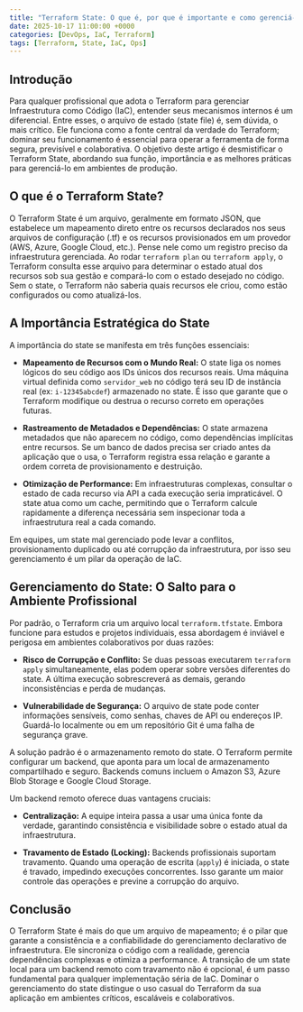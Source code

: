 ```yaml
---
title: "Terraform State: O que é, por que é importante e como gerenciá-lo?"
date: 2025-10-17 11:00:00 +0000
categories: [DevOps, IaC, Terraform]
tags: [Terraform, State, IaC, Ops]
---
```


## Introdução

Para qualquer profissional que adota o Terraform para gerenciar Infraestrutura como Código (IaC), entender seus mecanismos internos é um diferencial. Entre esses, o arquivo de estado (state file) é, sem dúvida, o mais crítico. Ele funciona como a fonte central da verdade do Terraform; dominar seu funcionamento é essencial para operar a ferramenta de forma segura, previsível e colaborativa. O objetivo deste artigo é desmistificar o Terraform State, abordando sua função, importância e as melhores práticas para gerenciá-lo em ambientes de produção.

## O que é o Terraform State?

O Terraform State é um arquivo, geralmente em formato JSON, que estabelece um mapeamento direto entre os recursos declarados nos seus arquivos de configuração (.tf) e os recursos provisionados em um provedor (AWS, Azure, Google Cloud, etc.). Pense nele como um registro preciso da infraestrutura gerenciada. Ao rodar `terraform plan` ou `terraform apply`, o Terraform consulta esse arquivo para determinar o estado atual dos recursos sob sua gestão e compará-lo com o estado desejado no código. Sem o state, o Terraform não saberia quais recursos ele criou, como estão configurados ou como atualizá-los.

## A Importância Estratégica do State

A importância do state se manifesta em três funções essenciais:

- **Mapeamento de Recursos com o Mundo Real:** O state liga os nomes lógicos do seu código aos IDs únicos dos recursos reais. Uma máquina virtual definida como `servidor_web` no código terá seu ID de instância real (ex: `i-12345abcdef`) armazenado no state. É isso que garante que o Terraform modifique ou destrua o recurso correto em operações futuras.

- **Rastreamento de Metadados e Dependências:** O state armazena metadados que não aparecem no código, como dependências implícitas entre recursos. Se um banco de dados precisa ser criado antes da aplicação que o usa, o Terraform registra essa relação e garante a ordem correta de provisionamento e destruição.

- **Otimização de Performance:** Em infraestruturas complexas, consultar o estado de cada recurso via API a cada execução seria impraticável. O state atua como um cache, permitindo que o Terraform calcule rapidamente a diferença necessária sem inspecionar toda a infraestrutura real a cada comando.

Em equipes, um state mal gerenciado pode levar a conflitos, provisionamento duplicado ou até corrupção da infraestrutura, por isso seu gerenciamento é um pilar da operação de IaC.

## Gerenciamento do State: O Salto para o Ambiente Profissional

Por padrão, o Terraform cria um arquivo local `terraform.tfstate`. Embora funcione para estudos e projetos individuais, essa abordagem é inviável e perigosa em ambientes colaborativos por duas razões:

- **Risco de Corrupção e Conflito:** Se duas pessoas executarem `terraform apply` simultaneamente, elas podem operar sobre versões diferentes do state. A última execução sobrescreverá as demais, gerando inconsistências e perda de mudanças.

- **Vulnerabilidade de Segurança:** O arquivo de state pode conter informações sensíveis, como senhas, chaves de API ou endereços IP. Guardá-lo localmente ou em um repositório Git é uma falha de segurança grave.

A solução padrão é o armazenamento remoto do state. O Terraform permite configurar um backend, que aponta para um local de armazenamento compartilhado e seguro. Backends comuns incluem o Amazon S3, Azure Blob Storage e Google Cloud Storage.

Um backend remoto oferece duas vantagens cruciais:

- **Centralização:** A equipe inteira passa a usar uma única fonte da verdade, garantindo consistência e visibilidade sobre o estado atual da infraestrutura.

- **Travamento de Estado (Locking):** Backends profissionais suportam travamento. Quando uma operação de escrita (`apply`) é iniciada, o state é travado, impedindo execuções concorrentes. Isso garante um maior controle das operações e previne a corrupção do arquivo.

## Conclusão

O Terraform State é mais do que um arquivo de mapeamento; é o pilar que garante a consistência e a confiabilidade do gerenciamento declarativo de infraestrutura. Ele sincroniza o código com a realidade, gerencia dependências complexas e otimiza a performance. A transição de um state local para um backend remoto com travamento não é opcional, é um passo fundamental para qualquer implementação séria de IaC. Dominar o gerenciamento do state distingue o uso casual do Terraform da sua aplicação em ambientes críticos, escaláveis e colaborativos.
